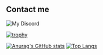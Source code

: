## Contact me
![My Discord](https://discord-readme-badge.vercel.app/api?id=504377753714294845)

[![trophy](https://github-profile-trophy.vercel.app/?username=denrigtigeMatjias)](https://github.com/ryo-ma/github-profile-trophy)

[![Anurag's GitHub stats](https://github-readme-stats.vercel.app/api?username=denrigtigeMatjias&count_private=true&show_icons=true&theme=dark)](https://github.com/anuraghazra/github-readme-stats) [![Top Langs](https://github-readme-stats.vercel.app/api/top-langs/?username=denrigtigeMatjias&layout=compact&theme=dark)](https://github.com/anuraghazra/github-readme-stats)
